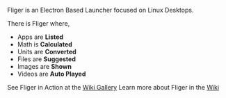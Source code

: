 Fliger is an Electron Based Launcher focused on Linux Desktops.

There is Fliger where,
- Apps are **Listed**
- Math is **Calculated**
- Units are **Converted**
- Files are **Suggested**
- Images are **Shown**
- Videos are **Auto Played**

See Fliger in Action at the [Wiki Gallery](https://gitlab.com/candiedoperation/fliger/wikis/Gallery)
Learn more about Fliger in the [Wiki](https://gitlab.com/candiedoperation/fliger/wikis/Home)
